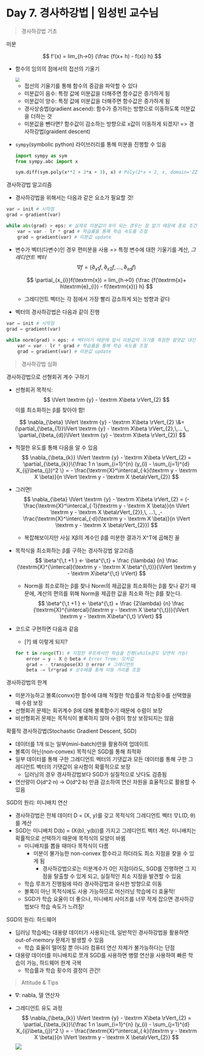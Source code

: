 # Day 7. 경사하강법 | 임성빈 교수님

> 경사하강법 기초

미분

$$
f'(x) = lim_{h→0} {\frac {f(x+ h) - f(x)} h}
$$

- 함수의 임의의 점에서의 접선의 기울기

  <img src="https://github.com/iloveslowfood/iloveCookBook/blob/main/boostcamp_ai/etc/images/week02/slope.png?raw=true" style="zoom:67%;" />

  - 접선의 기울기를 통해 함수의 증감을 파악할 수 있다
  - 미분값이 음수: 특정 값에 미분값을 더해주면 함수값은 증가하게 됨
  - 미분값이 양수: 특정 값에 미분값을 더해주면 함수값은 증가하게 됨
  - 경사상승법(gradient ascend): 함수가 증가하는 방향으로 이동하도록 미분값을 더하는 것
  - 미분값을 뺀다면? 함수값이 감소하는 방향으로 x값이 이동하게 되겠지! => 경사하강법(graident descent)

- `sympy`(symbolic python) 라이브러리를 통해 미분을 진행할 수 있음

  ```python
  import sympy as sym
  from sympy.abc import x
  
  sym.diff(sym.poly(x**2 + 2*x + 3), x) # Poly(2*x + 2, x, domain='ZZ')
  ```

경사하강법 알고리즘

- 경사하강법을 위해서는 다음과 같은 요소가 필요할 것!

```python
var = init # 시작점
grad = gradient(var)

while abs(grad) > eps: # 실제로 미분값이 0이 되는 경우는 잘 없기 때문에 종료 조건을 걸어둬야 함
    var = var - lr * grad # 학습률을 통해 학습 속도를 조절
    grad = gradient(var) # 미분값 update
```

- 변수가 벡터(다변수)인 경우 편미분을 사용 => 특정 변수에 대한 기울기를 계산, *그레디언트 벡터*
  $$
  \nabla f = (\partial_{x1}f, \partial_{x2}f,\,... ,\,\partial_{xd}f)
  $$

  $$
  \partial_{x_{i}}f(\textrm{x}) = lim_{h→0} {\frac {f(\textrm{x}+ h\textrm{e}_{i}) - f(\textrm{x})} h}
  $$

  - 그레디언트 벡터는 각 점에서 가장 빨리 감소하게 되는 방향과 같다

- 벡터의 경사하강법은 다음과 같이 진행

```python
var = init # 시작점
grad = gradient(var)

while norm(grad) > eps: # 벡터이기 때문에 앞서 미분값의 크기를 측정한 절댓값 대신 노름(norm)을 사용함
    var = var - lr * grad # 학습률을 통해 학습 속도를 조절
    grad = gradient(var) # 미분값 update
```



> 경사하강법 심화

경사하강법으로 선형회귀 계수 구하기

- 선형회귀 목적식: 
  $$
  \lVert \textrm {y} - \textrm X\beta \rVert_{2}
  $$
  이를 최소화하는 β를 찾아야 함!

$$
\nabla_{\beta} \lVert \textrm {y} - \textrm X\beta \rVert_{2} \&= (\partial_{\beta_{1}}\lVert \textrm {y} - \textrm X\beta \rVert_{2},\,... \,, \partial_{\beta_{d}}\lVert \textrm {y} - \textrm X\beta \rVert_{2})
$$

- 적절한 유도를 통해 다음을 알 수 있음
  $$
  \nabla_{\beta_{k}} \lVert \textrm {y} - \textrm X\beta \rVert_{2} = \partial_{\beta_{k}}\{\frac 1 n \sum_{i=1}^{n} (y_{i} - \sum_{j=1}^{d} X_{ij}\beta_{j})^2 \} = - \frac{\textrm{X}^\intercal_{·k}(\textrm y - \textrm X \beta)}{n \lVert \textrm y - \textrm X \beta\rVert_{2}}
  $$

- 그러면!
  $$
  \nabla_{\beta} \lVert \textrm {y} - \textrm X\beta \rVert_{2} = (- \frac{\textrm{X}^\intercal_{·1}(\textrm y - \textrm X \beta)}{n \lVert \textrm y - \textrm X \beta\rVert_{2}},\, ...\, ,- \frac{\textrm{X}^\intercal_{·d}(\textrm y - \textrm X \beta)}{n \lVert \textrm y - \textrm X \beta\rVert_{2}})
  $$

  - 복잡해보이지만 사실 Xβ의 계수인 β를 미분한 결과가 X^T에 곱해진 꼴

- 목적식을 최소화하는 β를 구하는 경사하강법 알고리즘
  $$
  \beta^{\,t +1 } ← \beta^{\,t} + \frac {\lambda} {n} \frac {\textrm{X}^{\intercal}(\textrm y - \textrm X \beta^{\,t})}{\lVert \textrm y - \textrm X\beta^{\,t} \rVert}
  $$

  - Norm을 최소로하는 β를 찾나 Norm의 제곱값을 최소화하는 β를 찾나 같기 때문에, 계산의 편의를 위해 Norm을 제곱한 값을 최소화 하는 β를 찾는다.
    $$
    \beta^{\,t +1 } ← \beta^{\,t} + \frac {2\lambda} {n} \frac {\textrm{X}^{\intercal}(\textrm y - \textrm X \beta^{\,t})}{\lVert \textrm y - \textrm X\beta^{\,t} \rVert}
    $$

- 코드로 구현하면 다음과 같음

  - [?] 왜 이렇게 되지?

  ```python
  for t in range(T): # 지정한 루프에서만 학습을 진행(while문도 당연히 가능)
      error = y - X @ beta # Error Trem: 오차값
      grad = - transpose(X) @ error # 그레디언트
      beta -= lr*grad # 상수배를 통해 이동 거리를 조절
  ```

경사하강법의 한계

- 미분가능하고 볼록(convx)한 함수에 대해 적절한 학습률과 학습횟수를 선택했을 때 수렴 보장
- 선형회귀 문제는 회귀계수 β에 대해 볼록함수기 때문에 수렴이 보장
- 비선형회귀 문제는 목적식이 볼록하지 않아 수렴이 항상 보장되지는 않음

확률적 경사하강법(Stochastic Gradient Descent, SGD)

- 데이터를 1개 또는 일부(mini-batch)만을 활용하여 업데이트
- 볼록이 아닌(non-convex) 목적식은 SGD를 통해 최적화
- 일부 데이터를 통해 구한 그레디언트 벡터의 기댓값과 모든 데이터를 통해 구한 그레디언트 벡터의 기댓값이 유사함이 확률적으로 보장
  - 딥러닝의 경우 경사하강법보다 SGD가 실질적으로 낫다도 검증됨
- 연산량이 O(d^2·n) -> O(d^2·b) 만큼 감소하여 연산 자원을 효율적으로 활용할 수 있음

SGD의 원리: 미니배치 연산

- 경사하강법은 전체 데이터 D = (X, y)를 갖고 목적식의 그레디언트 벡터 ∇L(D, θ)를 계산
- SGD는 미니배치 D(b) = (X(b), y(b))를 가지고 그레디언트 벡터 계산. 미니배치는 확률적으로 선택하기 때문에 목적식의 모양이 바뀜
  - 미니배치를 뽑을 때마다 목적식이 다름
    - 미분이 불가능한 non-convex 함수라고 하더라도 최소 지점을 찾을 수 있게 됨
      - 경사하강법으로는 미분계수가 0인 지점이라도, SGD를 진행하면 그 지점을 탈출할 수 있게 되고, 실질적인 최소 지점을 발견할 수 있음
  - 학습 루프가 진행됨에 따라 경사하강법과 유사한 방향으로 이동
  - 볼록이 아닌 목적식에도 사용 가능하므로 머신러닝 학습에 더 효율적!
  - SGD가 학습 요율이 더 좋으나, 미니배치 사이즈를 너무 작게 잡으면 경사하강법보다 학습 속도가 느려짐!

SGD의 원리: 하드웨어

- 딥러닝 학습에는 대용량 데이터가 사용되는데, 일반적인 경사하강법을 활용하면 out-of-memory 문제가 발생할 수 있음
  - 학습 효율이 떨어질 뿐 아니라 컴퓨터 연산 자체가 불가능하다는 단점
- 대용량 데이터를 미니배치로 쪼개 SGD를 사용하면 병렬 연산을 사용하여 빠른 학습이 가능, 하드웨어 한계 극복
  - 학습률과 학습 횟수의 결정이 관건!

> Attitude & Tips

- ∇: nabla, 델 연산자

- 그레디언트 유도 과정
  $$
  \nabla_{\beta_{k}} \lVert \textrm {y} - \textrm X\beta \rVert_{2} = \partial_{\beta_{k}}\{\frac 1 n \sum_{i=1}^{n} (y_{i} - \sum_{j=1}^{d} X_{ij}\beta_{j})^2 \} = - \frac{\textrm{X}^\intercal_{·k}(\textrm y - \textrm X \beta)}{n \lVert \textrm y - \textrm X \beta\rVert_{2}}
  $$
  ![](https://github.com/iloveslowfood/iloveCookBook/blob/main/boostcamp_ai/etc/images/week02/gradient_descent.png?raw=true)


